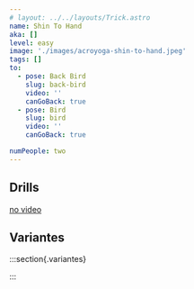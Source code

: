 ```yaml
---
# layout: ../../layouts/Trick.astro
name: Shin To Hand
aka: []
level: easy
image: './images/acroyoga-shin-to-hand.jpeg'
tags: []
to:
  - pose: Back Bird
    slug: back-bird
    video: ''
    canGoBack: true
  - pose: Bird
    slug: bird
    video: ''
    canGoBack: true

numPeople: two
---
```


## Drills

[no video](https://www.youtube.com/)

## Variantes

:::section{.variantes}

<!-- - [![star no hands](./images/acroyoga-star-no-hands.jpeg)](https://youtu.be/NXz2Xvv_HbY?t=18)
  _no hands star_ -->

:::
